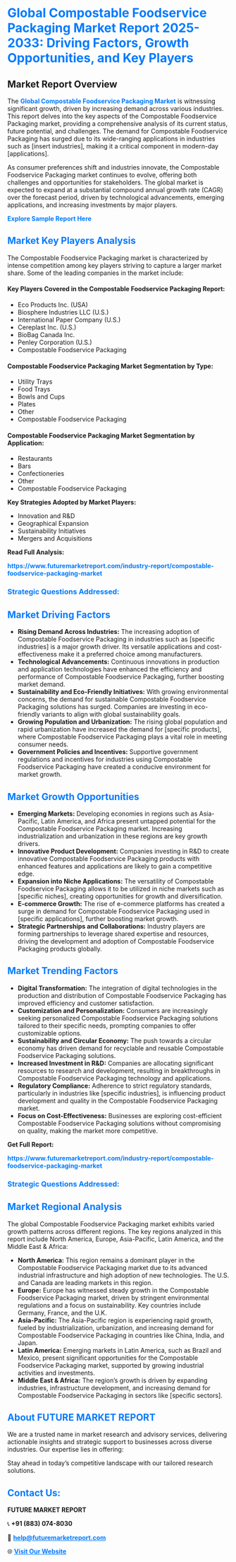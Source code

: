 <h1 style="color: #007BFF;">Global Compostable Foodservice Packaging Market Report 2025-2033: Driving Factors, Growth Opportunities, and Key Players</h1>

<section id="overview">
<h2>Market Report Overview</h2>
<p>The <a href="https://www.futuremarketreport.com/industry-report/compostable-foodservice-packaging-market" style="color: #007BFF; text-decoration: none;"><strong>Global Compostable Foodservice Packaging Market</strong></a> is witnessing significant growth, driven by increasing demand across various industries. This report delves into the key aspects of the Compostable Foodservice Packaging market, providing a comprehensive analysis of its current status, future potential, and challenges. The demand for Compostable Foodservice Packaging has surged due to its wide-ranging applications in industries such as [insert industries], making it a critical component in modern-day [applications].</p>
<p>As consumer preferences shift and industries innovate, the Compostable Foodservice Packaging market continues to evolve, offering both challenges and opportunities for stakeholders. The global market is expected to expand at a substantial compound annual growth rate (CAGR) over the forecast period, driven by technological advancements, emerging applications, and increasing investments by major players.</p>
</section>

<section id="overview">
<p><a href="https://www.futuremarketreport.com/request-sample/reportId=99075" style="color: #007BFF; text-decoration: none;"><strong>Explore Sample Report Here</strong></a></p>
</section>

<section id="key-players">
<h2 style="color: #007BFF;">Market Key Players Analysis</h2>
<p>The Compostable Foodservice Packaging market is characterized by intense competition among key players striving to capture a larger market share. Some of the leading companies in the market include:</p>
<h4>Key Players Covered in the Compostable Foodservice Packaging Report:</h4>
<ul><li>Eco Products Inc. (USA)</li><li>Biosphere Industries LLC (U.S.)</li><li>International Paper Company (U.S.)</li><li>Cereplast Inc. (U.S.)</li><li>BioBag Canada Inc.</li><li>Penley Corporation (U.S.)</li><li>Compostable Foodservice Packaging</li></ul>
<h4>Compostable Foodservice Packaging Market Segmentation by Type:</h4>
<ul><li>Utility Trays</li><li>Food Trays</li><li>Bowls and Cups</li><li>Plates</li><li>Other</li><li>Compostable Foodservice Packaging</li></ul>

<h4>Compostable Foodservice Packaging Market Segmentation by Application:</h4>
<ul><li>Restaurants</li><li>Bars</li><li>Confectioneries</li><li>Other</li><li>Compostable Foodservice Packaging</li></ul>
<p><strong>Key Strategies Adopted by Market Players:</strong></p>
<ul>
<li>Innovation and R&D</li>
<li>Geographical Expansion</li>
<li>Sustainability Initiatives</li>
<li>Mergers and Acquisitions</li>
</ul>
</section>

<section>
<p><strong>Read Full Analysis: </strong></p><a href="https://www.futuremarketreport.com/industry-report/compostable-foodservice-packaging-market" style="color: #007BFF; text-decoration: none;"><strong>https://www.futuremarketreport.com/industry-report/compostable-foodservice-packaging-market</strong></a>
<h3 style="color: #007BFF;">Strategic Questions Addressed:</h3>
</section>

<section id="driving-factors">
<h2 style="color: #007BFF;">Market Driving Factors</h2>
<ul>
<li><strong>Rising Demand Across Industries:</strong> The increasing adoption of Compostable Foodservice Packaging in industries such as [specific industries] is a major growth driver. Its versatile applications and cost-effectiveness make it a preferred choice among manufacturers.</li>
<li><strong>Technological Advancements:</strong> Continuous innovations in production and application technologies have enhanced the efficiency and performance of Compostable Foodservice Packaging, further boosting market demand.</li>
<li><strong>Sustainability and Eco-Friendly Initiatives:</strong> With growing environmental concerns, the demand for sustainable Compostable Foodservice Packaging solutions has surged. Companies are investing in eco-friendly variants to align with global sustainability goals.</li>
<li><strong>Growing Population and Urbanization:</strong> The rising global population and rapid urbanization have increased the demand for [specific products], where Compostable Foodservice Packaging plays a vital role in meeting consumer needs.</li>
<li><strong>Government Policies and Incentives:</strong> Supportive government regulations and incentives for industries using Compostable Foodservice Packaging have created a conducive environment for market growth.</li>
</ul>
</section>

<section id="growth-opportunities">
<h2 style="color: #007BFF;">Market Growth Opportunities</h2>
<ul>
<li><strong>Emerging Markets:</strong> Developing economies in regions such as Asia-Pacific, Latin America, and Africa present untapped potential for the Compostable Foodservice Packaging market. Increasing industrialization and urbanization in these regions are key growth drivers.</li>
<li><strong>Innovative Product Development:</strong> Companies investing in R&D to create innovative Compostable Foodservice Packaging products with enhanced features and applications are likely to gain a competitive edge.</li>
<li><strong>Expansion into Niche Applications:</strong> The versatility of Compostable Foodservice Packaging allows it to be utilized in niche markets such as [specific niches], creating opportunities for growth and diversification.</li>
<li><strong>E-commerce Growth:</strong> The rise of e-commerce platforms has created a surge in demand for Compostable Foodservice Packaging used in [specific applications], further boosting market growth.</li>
<li><strong>Strategic Partnerships and Collaborations:</strong> Industry players are forming partnerships to leverage shared expertise and resources, driving the development and adoption of Compostable Foodservice Packaging products globally.</li>
</ul>
</section>

<section id="trending-factors">
<h2 style="color: #007BFF;">Market Trending Factors</h2>
<ul>
<li><strong>Digital Transformation:</strong> The integration of digital technologies in the production and distribution of Compostable Foodservice Packaging has improved efficiency and customer satisfaction.</li>
<li><strong>Customization and Personalization:</strong> Consumers are increasingly seeking personalized Compostable Foodservice Packaging solutions tailored to their specific needs, prompting companies to offer customizable options.</li>
<li><strong>Sustainability and Circular Economy:</strong> The push towards a circular economy has driven demand for recyclable and reusable Compostable Foodservice Packaging solutions.</li>
<li><strong>Increased Investment in R&D:</strong> Companies are allocating significant resources to research and development, resulting in breakthroughs in Compostable Foodservice Packaging technology and applications.</li>
<li><strong>Regulatory Compliance:</strong> Adherence to strict regulatory standards, particularly in industries like [specific industries], is influencing product development and quality in the Compostable Foodservice Packaging market.</li>
<li><strong>Focus on Cost-Effectiveness:</strong> Businesses are exploring cost-efficient Compostable Foodservice Packaging solutions without compromising on quality, making the market more competitive.</li>
</ul>
</section>

<section>
<p><strong>Get Full Report: </strong></p><a href="https://www.futuremarketreport.com/industry-report/compostable-foodservice-packaging-market" style="color: #007BFF; text-decoration: none;"><strong>https://www.futuremarketreport.com/industry-report/compostable-foodservice-packaging-market</strong></a>
<h3 style="color: #007BFF;">Strategic Questions Addressed:</h3>
</section>


<section id="regional-analysis">
<h2 style="color: #007BFF;">Market Regional Analysis</h2>
<p>The global Compostable Foodservice Packaging market exhibits varied growth patterns across different regions. The key regions analyzed in this report include North America, Europe, Asia-Pacific, Latin America, and the Middle East & Africa:</p>
<ul>
<li><strong>North America:</strong> This region remains a dominant player in the Compostable Foodservice Packaging market due to its advanced industrial infrastructure and high adoption of new technologies. The U.S. and Canada are leading markets in this region.</li>
<li><strong>Europe:</strong> Europe has witnessed steady growth in the Compostable Foodservice Packaging market, driven by stringent environmental regulations and a focus on sustainability. Key countries include Germany, France, and the U.K.</li>
<li><strong>Asia-Pacific:</strong> The Asia-Pacific region is experiencing rapid growth, fueled by industrialization, urbanization, and increasing demand for Compostable Foodservice Packaging in countries like China, India, and Japan.</li>
<li><strong>Latin America:</strong> Emerging markets in Latin America, such as Brazil and Mexico, present significant opportunities for the Compostable Foodservice Packaging market, supported by growing industrial activities and investments.</li>
<li><strong>Middle East & Africa:</strong> The region’s growth is driven by expanding industries, infrastructure development, and increasing demand for Compostable Foodservice Packaging in sectors like [specific sectors].</li>
</ul>
</section>

<footer>
<h2 style="color: #007BFF;">About FUTURE MARKET REPORT</h2>
<p>We are a trusted name in market research and advisory services, delivering actionable insights and strategic support to businesses across diverse industries. Our expertise lies in offering:</p>

<p>Stay ahead in today’s competitive landscape with our tailored research solutions.</p>

<h2 style="color: #007BFF;">Contact Us:</h2>
<p><strong>FUTURE MARKET REPORT</strong></p>
<p>📞 <strong>+91 (883) 074-8030</strong></p>
<p>📧 <strong><a href="mailto:help@futuremarketreport.com" style="color: #007BFF;">help@futuremarketreport.com</a></strong></p>
<p>🌐 <strong><a href="https://www.futuremarketreport.com/" style="color: #007BFF;">Visit Our Website</a></strong></p>
</footer>